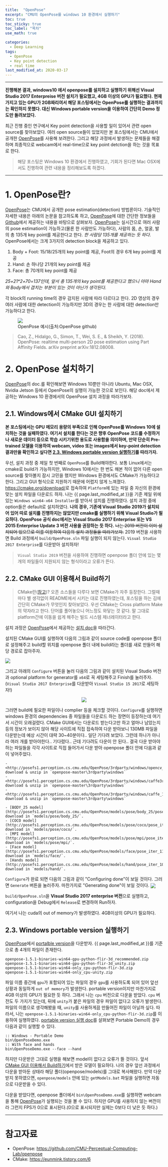 ```yaml
---
title:  "OpenPose"
excerpt: "CMU의 OpenPose를 windows 10 환경에서 실행하기"
toc: true
toc_sticky: true
toc_label: "목차"
use_math: true

categories: 
  - Deep Learning
tags: 
  - OpenPose
  - Key point detection
  - real time
last_modified_at: 2020-03-17
---
```


***

**진행해본 결과, windows10 에서 openpose를 설치하고 실행하기 위해선 Visual Studio 2017 Enterpreise 버전 설치가 필요했고, 4GB 이상의 GPU가 필요했다. 현재 가지고 있는 GPU가 2GB짜리여서 해당 포스팅에서는 OpenPose를 실행하는 결과까지는 확인하지 못했다. 대신 Windows portable version을 이용하여 간단히 Demo 정도만 돌려보았다.**

최근 진행 중인 연구에서 Key point detection을 사용할 일이 있어서 관련 open source를 찾아보았다. 여러 open source들이 있었지만 본 포스팅에서는 CMU에서 공개한 [OpenPose]를 사용해 보려한다. 그리고 해당 과정에서 발생하는 문제들을 해결하며 최종적으로 webcam에서 real-time으로 key point detction을 하는 것을 목표로 한다. 

> 해당 포스팅은 Windows 10 환경에서 진행하였고, 기회가 된다면 Mac OSX에서도 진행하여 관련 내용을 정리해보도록 하겠다.

***

# 1. OpenPose란?

[OpenPose]는 CMU에서 공개한 pose estimation(detection) 방법론이다. 
기술적인 자세한 내용은 아래의 논문을 참고하도록 하고, [OpenPose]에 대한 간단한 정보들을 [Github][OpenPose]에서 제공하는 내용을 바탕으로 살펴보자. 
[OpenPose]는 실시간으로 여러 사람의 pose estimation이 가능하고(물론 한 사람만도 가능하다), 사람의 몸, 손, 얼굴, 발의 총 135개 key point를 제공한다고 한다. 
*한 사람당 135개를 제공하는 듯 하다*. OpenPose에서는 크게 3가지의 detection block을 제공하고 있다. 

1. Body + Foot: 15/18/25개의 key point를 제공, Foot의 경우 6개 key point를 제공
2. Hand: 손 하나당 21개의 key point를 제공
3. Face: 총 70개의 key point를 제공

*25+21\*2+70=137인데, 앞서 총 135개의 key point를 제공한다고 했으니 아마 Hand와 Body에서 겹치는 부분이 있는 것이 아닌가 생각된다.*

각 block의 running time의 경우 감지된 사람에 따라 다르다고 한다. 
2D 영상의 경우 여러 사람에 대한 detection이 가능하지만 3D의 경우는 한 사람에 대한 detection만 가능하다고 한다.

<figure>
<img align='center' src="{{ site.url }}{{ site.baseurl }}/assets/images/8.openpose_on_windows/1_1_openpose_example.gif" >
<figcaption>OpenPose 예시(출처:OpenPose github)</figcaption>
</figure>

> Cao, Z., Hidalgo, G., Simon, T., Wei, S. E., & Sheikh, Y. (2018). OpenPose: realtime multi-person 2D pose estimation using Part Affinity Fields. arXiv preprint arXiv:1812.08008.

# 2. OpenPose 설치하기

[OpenPose]의 doc.를 확인해보면 Windows 10뿐만 아니라 Ubuntu, Mac OSX, Nvidia Jetson 등에서 OpenPose의 실행이 가능한 것으로 보인다. 해당 doc에서 제공하는 Windows 10 환경에서의 OpenPose 설치 과정을 따라가보자.

## 2.1. Windows에서 CMake GUI 설치하기

**본 포스팅에서는 GPU 메모리 용량의 부족으로 인해 OpenPose를 Windows 10에 설치하는 것을 실패하였다. 여기서 설치를 한다는 것은 향후 OpenPose 코드를 수정하거나 새로운 데이터 등으로 학습 시키기위한 용도로 사용함을 의미하며, 만약 단순히 Pre-trained 모델을 이용하여 webcam, video 또는 images에서 key-point detection 결과만을 확인하고 싶다면 [2.3. Windows portable version 실행하기](#23-windows-portable-version-실행하기)를 따라가자.**

우선, 설치 과정 중 제일 첫 번째로 `OpenPose`를 Build해야한다. 보통 Linux에서는 cmake로 build가 가능하지만, Windows 10에서는 한 번도 해본 적이 없어 다른 open source를 찾아볼지 잠시 고민을 했지만 Windows 환경에서도 CMake가 가능하다고 한다. 그리고 GUI 형식으로 지원하기 때문에 어렵지 않게 느껴졌다.  
<https://cmake.org/download/>로 접속하여 `Platform`에 있는 파일 중 자신의 환경에 맞는 설치 파일을 다운로드 하자. 나는 {{ page.last_modified_at }}을 기준 제일 위에 있는 `Windows win64-x64 Installer`를 받아서 설치를 진행하였다. 설치 과정 중에 option들은 default로 설치하였다. **나의 경우, 기존에 Visual Studio 2019가 설치되어 있어 따로 설치를 진행하지는 않았지만 cmake를 실행하기 위해 Visual Studio가 필요하다. OpenPose 공식 doc에서는 Visual Studio 2017 Enterprise 또는 VS 2015 Enterprise Update 3 버전 사용을 권장하는 듯 하다.** ~~나는 2019 버전이 이미 설치되어 있으므로 이를 이용하여 다음의 설치 과정들을 따라가보자.~~ 2019 버전을 사용하면 Build 과정에서 `build/OpenPose.sln` 파일 실행이 되지 않는다. `Visual Studio 2017 Enterprise`를 다운받아 설치하자!

> `Visual Studio 2019` 버전을 사용하여 진행하면 openpose 폴더 안에 있는 몇 개의 파일들이 지원되지 않는 형식이라고 오류가 뜬다.

## 2.2. CMake GUI 이용해서 Build하기

> CMake란([참고](https://eunmink.tistory.com/6))? 오픈 소스들을 다루다 보면 CMake가 자주 등장한다. 그럴때마다 별 생각없이 README에서 시키는 대로 진행하였는데, 포스팅을 하는 김에 간단히 CMake가 무엇인지 찾아보았다. 우선 CMake는 Cross platform Make의 약자라고 한다. 단어를 풀어놓으니 어느정도 와닿는 것 같다. 말 그대로 platform간에 이동을 쉽게 해주는 빌드 시스템 제너레이터라고 한다.

설치 과정은 [OpenPose]에서 제공하는 [설치 doc](https://github.com/CMU-Perceptual-Computing-Lab/openpose/blob/master/doc/installation.md#Installation)을 따라간다.  

설치된 CMake GUI를 실행하여 다음의 그림과 같이 source code를 openpose 폴더로 설정해주고 build할 위치를 openpose 폴더 내에 build라는 폴더를 새로 만들어 해당 경로로 잡아주자.

<img align="center" src="{{ site.url }}{{ site.baseurl }}/assets/images/8.openpose_on_windows/2_2_cmake_build1.JPG">

그리고 아래의 `Configure` 버튼을 눌러 다음의 그림과 같이 설치된 Visual Studio 버전과 optional platform for generator를 `x64`로 꼭 세팅해주고 Finish를 눌러주자.  
(`Visual Studio 2017 Enterprise`를 다운받아 `Visual Studio 15 2017`로 세팅하자!)

<p align="center">
<img src="{{ site.url }}{{ site.baseurl }}/assets/images/8.openpose_on_windows/2_2_cmake_build2.JPG">
</p>

그러면 build에 필요한 파일이나 complier 등을 체크할 것이다. `Configure`를 실행하면 windows 환경의 dependencies 중 파일들을 다운로드 하는 장면이 등장하는데 여기서 시간이 오래걸렸다. CMake GUI에서는 다운로드 받는다고만 하고 얼마나 남았는지 등의 정보가 보이지 않아 해당 사이트에 직접 접속하여 다운 받아보니 130MB 파일을 다운받는데 예상 시간이 대략 30~40분이다.. 일단 기다려 보았다. 그런데 하나가 아니라 여러 개를 받아야한다.. 기다렸다..  근데 기다려도 다운이 안 된다.. 결국 다운 받아야하는 파일들을 각각 사이트로 직접 들어가서 다운 받아 openpose 폴더 안에 다음과 같이 넣어주었다.

    - <http://posefs1.perception.cs.cmu.edu/OpenPose/3rdparty/windows/opencv_411_v14_15_2019_09_24.zip>: download & unzip in `openpose-master\3rdparty\windows` 
    - <http://posefs1.perception.cs.cmu.edu/OpenPose/3rdparty/windows/caffe3rdparty_15_2019_03_14.zip>: download & unzip in `openpose-master\3rdparty\windows` 
    - <http://posefs1.perception.cs.cmu.edu/OpenPose/3rdparty/windows/caffe_15_2019_05_16.zip>: download & unzip in `openpose-master\3rdparty\windows` 

    - [BODY_25 model](http://posefs1.perception.cs.cmu.edu/OpenPose/models/pose/body_25/pose_iter_584000.caffemodel): download in `models/pose/body_25/`.
    - [COCO model](http://posefs1.perception.cs.cmu.edu/OpenPose/models/pose/coco/pose_iter_440000.caffemodel): download in `models/pose/coco/`.
    - [MPI model](http://posefs1.perception.cs.cmu.edu/OpenPose/models/pose/mpi/pose_iter_160000.caffemodel): download in `models/pose/mpi/`.
    - [Face model](http://posefs1.perception.cs.cmu.edu/OpenPose/models/face/pose_iter_116000.caffemodel): download in `models/face/`.
    - [Hands model](http://posefs1.perception.cs.cmu.edu/OpenPose/models/hand/pose_iter_102000.caffemodel): download in `models/hand/`.

`Configure`가 완료 되면 다음의 그림과 같이 "Configuring done"이 보일 것이다. 그러면 `Generate` 버튼을 눌러주자. 마찬가지로 "Generating done"이 보일 것이다.
<img align="center" src="{{ site.url }}{{ site.baseurl }}/assets/images/8.openpose_on_windows/2_2_cmake_build3.JPG">

`build/OpenPose.sln`을 **Visual Studio 2017 enterprise 버전**으로 실행하고, configuration을 Debug에서 `Release`로 변경하여 Run하자.

여기서 나는 cuda의 out of memory가 발생하였다. 4GB이상의 GPU가 필요하다.

## 2.3. Windows portable version 실행하기

[OpenPose]에서 [portalble version](https://github.com/CMU-Perceptual-Computing-Lab/openpose/releases)을 다운받자. {{ page.last_modified_at }}를 기준으로 총 4개의 파일이 존재한다. 

    openpose-1.5.1-binaries-win64-gpu-python-flir-3d_recommended.zip
    openpose-1.5.1-binaries-win64-gpu-python-flir-3d_unity.zip
    openpose-1.5.1-binaries-win64-only_cpu-python-flir-3d.zip
    openpose-1.5.1-binaries-win64-only_cpu-unity.zip

파일 이름 중간에 `gpu`가 포함되어 있는 파일의 경우 `gpu`를 사용하도록 되어 있어 앞선 상황과 동일하게 `out of memory`가 발생한다. 
portable version이지만 마찬가지로 4GB 이상의 GPU가 필요한 듯 하다.
그래서 나는 `cpu` 버전으로 다운을 받았다. `cpu` 버전도 두 가지가 있는데, 뒤에 `unity`가 붙은 파일의 경우 파일이 없다고 오류가 발생한다. 
파일의 이름으로 생각해봤을 때, `unity`를 사용하게끔 만들어진 파일이 아닐까 싶다. 
따라서, 나는 `openpose-1.5.1-binaries-win64-only_cpu-python-flir-3d.zip`를 이용하여 실행하였다.
[portable version 실행 doc][Running on Webcam]를 살펴보면 Portable Demo의 경우 다음과 같이 실행할 수 있다.

    :: Windows - Portable Demo
    bin\OpenPoseDemo.exe
    :: With face and hands
    bin\OpenPoseDemo.exe --face --hand

하지만 다운받은 그대로 실행을 해보면 model이 없다고 오류가 뜰 것이다. 
앞서 [CMake GUI 이용해서 Build하기](#22-cmake-gui-이용해서-build하기)에서 받은 모델이 필요하다. 
나의 경우 앞선 과정에서 다운을 받아둔 상태라 해당 폴더(openpose/models)를 그대로 복사해왔다.
만약 다운받지 못하였으면, `openpose/models` 안에 있는 `getModels.bat` 파일을 실행하면 자동으로 다운받을 수 있다.

다운을 받았다면, openpose 폴더에서 `bin\OpenPoseDemo.exe`를 실행하면 webcam을 통해 [OpenPose]가 실행되는 것을 볼 수 있다.
하지만 GPU를 사용하지 않는 버전이라 그런지 FPS가 0으로 표시된다.(0으로 표시되지만 실제는 0보다 더 낮은 듯 하다.)

***

# 참고자료
* OpenPose: <https://github.com/CMU-Perceptual-Computing-Lab/openpose>
* CMake: <https://eunmink.tistory.com/6>

[OpenPose]: https://github.com/CMU-Perceptual-Computing-Lab/openpose
[Running on Webcam]: https://github.com/CMU-Perceptual-Computing-Lab/openpose/blob/v1.5.1/doc/quick_start.md#running-on-webcam
